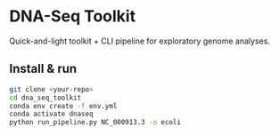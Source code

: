 # DNA-Seq Toolkit

Quick-and-light toolkit + CLI pipeline for exploratory genome analyses.

## Install & run
```bash
git clone <your-repo>
cd dna_seq_toolkit
conda env create -f env.yml
conda activate dnaseq
python run_pipeline.py NC_000913.3 -o ecoli
```
